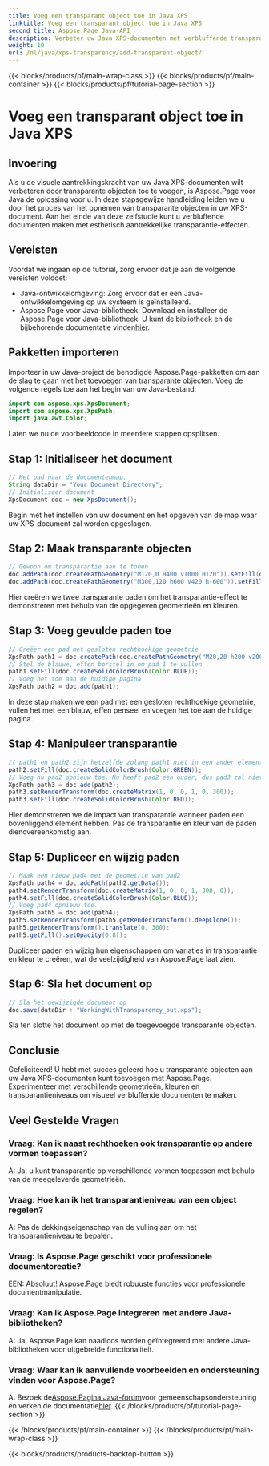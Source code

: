 ```yaml
---
title: Voeg een transparant object toe in Java XPS
linktitle: Voeg een transparant object toe in Java XPS
second_title: Aspose.Page Java-API
description: Verbeter uw Java XPS-documenten met verbluffende transparantie-effecten met Aspose.Page. Volg onze stapsgewijze handleiding voor het toevoegen van transparante objecten.
weight: 10
url: /nl/java/xps-transparency/add-transparent-object/
---
```


{{< blocks/products/pf/main-wrap-class >}}
{{< blocks/products/pf/main-container >}}
{{< blocks/products/pf/tutorial-page-section >}}

# Voeg een transparant object toe in Java XPS

## Invoering
Als u de visuele aantrekkingskracht van uw Java XPS-documenten wilt verbeteren door transparante objecten toe te voegen, is Aspose.Page voor Java de oplossing voor u. In deze stapsgewijze handleiding leiden we u door het proces van het opnemen van transparante objecten in uw XPS-document. Aan het einde van deze zelfstudie kunt u verbluffende documenten maken met esthetisch aantrekkelijke transparantie-effecten.
## Vereisten
Voordat we ingaan op de tutorial, zorg ervoor dat je aan de volgende vereisten voldoet:
- Java-ontwikkelomgeving: Zorg ervoor dat er een Java-ontwikkelomgeving op uw systeem is geïnstalleerd.
-  Aspose.Page voor Java-bibliotheek: Download en installeer de Aspose.Page voor Java-bibliotheek. U kunt de bibliotheek en de bijbehorende documentatie vinden[hier](https://releases.aspose.com/page/java/).
## Pakketten importeren
Importeer in uw Java-project de benodigde Aspose.Page-pakketten om aan de slag te gaan met het toevoegen van transparante objecten. Voeg de volgende regels toe aan het begin van uw Java-bestand:
```java
import com.aspose.xps.XpsDocument;
import com.aspose.xps.XpsPath;
import java.awt.Color;
```
Laten we nu de voorbeeldcode in meerdere stappen opsplitsen.
## Stap 1: Initialiseer het document
```java
// Het pad naar de documentenmap.
String dataDir = "Your Document Directory";
// Initialiseer document
XpsDocument doc = new XpsDocument();
```
Begin met het instellen van uw document en het opgeven van de map waar uw XPS-document zal worden opgeslagen.
## Stap 2: Maak transparante objecten
```java
// Gewoon om transparantie aan te tonen
doc.addPath(doc.createPathGeometry("M120,0 H400 v1000 H120")).setFill(doc.createSolidColorBrush(Color.GRAY));
doc.addPath(doc.createPathGeometry("M300,120 h600 V420 h-600")).setFill(doc.createSolidColorBrush(Color.GRAY));
```
Hier creëren we twee transparante paden om het transparantie-effect te demonstreren met behulp van de opgegeven geometrieën en kleuren.
## Stap 3: Voeg gevulde paden toe
```java
// Creëer een pad met gesloten rechthoekige geometrie
XpsPath path1 = doc.createPath(doc.createPathGeometry("M20,20 h200 v200 h-200 z"));
// Stel de blauwe, effen borstel in om pad 1 te vullen
path1.setFill(doc.createSolidColorBrush(Color.BLUE));
// Voeg het toe aan de huidige pagina
XpsPath path2 = doc.add(path1);
```
In deze stap maken we een pad met een gesloten rechthoekige geometrie, vullen het met een blauw, effen penseel en voegen het toe aan de huidige pagina.
## Stap 4: Manipuleer transparantie
```java
// path1 en path2 zijn hetzelfde zolang path1 niet in een ander element is geplaatst
path2.setFill(doc.createSolidColorBrush(Color.GREEN));
// Voeg nu pad2 opnieuw toe. Nu heeft pad2 een ouder, dus pad3 zal niet hetzelfde zijn als pad2.
XpsPath path3 = doc.add(path2);
path3.setRenderTransform(doc.createMatrix(1, 0, 0, 1, 0, 300));
path3.setFill(doc.createSolidColorBrush(Color.RED));
```
Hier demonstreren we de impact van transparantie wanneer paden een bovenliggend element hebben. Pas de transparantie en kleur van de paden dienovereenkomstig aan.
## Stap 5: Dupliceer en wijzig paden
```java
// Maak een nieuw pad4 met de geometrie van pad2
XpsPath path4 = doc.addPath(path2.getData());
path4.setRenderTransform(doc.createMatrix(1, 0, 0, 1, 300, 0));
path4.setFill(doc.createSolidColorBrush(Color.BLUE));
// Voeg pad4 opnieuw toe.
XpsPath path5 = doc.add(path4);
path5.setRenderTransform(path5.getRenderTransform().deepClone());
path5.getRenderTransform().translate(0, 300);
path5.getFill().setOpacity(0.8f);
```
Dupliceer paden en wijzig hun eigenschappen om variaties in transparantie en kleur te creëren, wat de veelzijdigheid van Aspose.Page laat zien.
## Stap 6: Sla het document op
```java
// Sla het gewijzigde document op
doc.save(dataDir + "WorkingWithTransparency_out.xps");
```
Sla ten slotte het document op met de toegevoegde transparante objecten.
## Conclusie
Gefeliciteerd! U hebt met succes geleerd hoe u transparante objecten aan uw Java XPS-documenten kunt toevoegen met Aspose.Page. Experimenteer met verschillende geometrieën, kleuren en transparantieniveaus om visueel verbluffende documenten te maken.
## Veel Gestelde Vragen
### Vraag: Kan ik naast rechthoeken ook transparantie op andere vormen toepassen?
A: Ja, u kunt transparantie op verschillende vormen toepassen met behulp van de meegeleverde geometrieën.
### Vraag: Hoe kan ik het transparantieniveau van een object regelen?
A: Pas de dekkingseigenschap van de vulling aan om het transparantieniveau te bepalen.
### Vraag: Is Aspose.Page geschikt voor professionele documentcreatie?
EEN: Absoluut! Aspose.Page biedt robuuste functies voor professionele documentmanipulatie.
### Vraag: Kan ik Aspose.Page integreren met andere Java-bibliotheken?
A: Ja, Aspose.Page kan naadloos worden geïntegreerd met andere Java-bibliotheken voor uitgebreide functionaliteit.
### Vraag: Waar kan ik aanvullende voorbeelden en ondersteuning vinden voor Aspose.Page?
 A: Bezoek de[Aspose.Pagina Java-forum](https://forum.aspose.com/c/page/39)voor gemeenschapsondersteuning en verken de documentatie[hier](https://reference.aspose.com/page/java/).
{{< /blocks/products/pf/tutorial-page-section >}}

{{< /blocks/products/pf/main-container >}}
{{< /blocks/products/pf/main-wrap-class >}}

{{< blocks/products/products-backtop-button >}}
